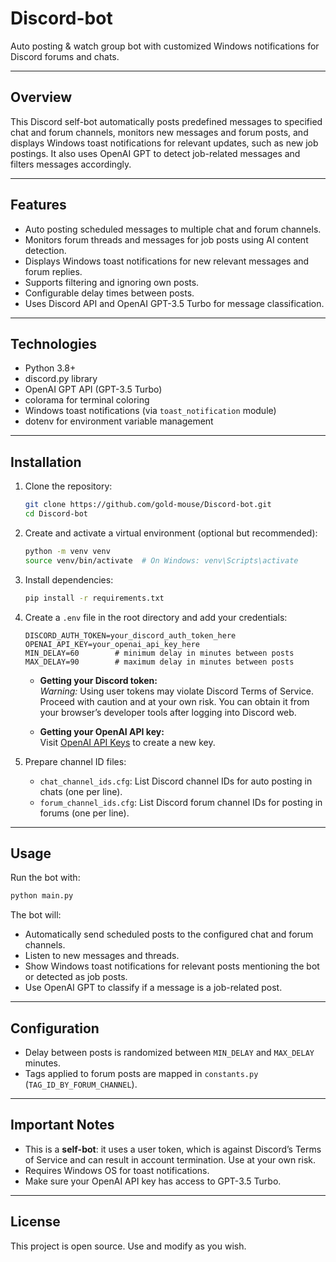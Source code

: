 # Discord-bot

Auto posting & watch group bot with customized Windows notifications for Discord forums and chats.

---

## Overview

This Discord self-bot automatically posts predefined messages to specified chat and forum channels, monitors new messages and forum posts, and displays Windows toast notifications for relevant updates, such as new job postings. It also uses OpenAI GPT to detect job-related messages and filters messages accordingly.

---

## Features

- Auto posting scheduled messages to multiple chat and forum channels.
- Monitors forum threads and messages for job posts using AI content detection.
- Displays Windows toast notifications for new relevant messages and forum replies.
- Supports filtering and ignoring own posts.
- Configurable delay times between posts.
- Uses Discord API and OpenAI GPT-3.5 Turbo for message classification.

---

## Technologies

- Python 3.8+
- discord.py library
- OpenAI GPT API (GPT-3.5 Turbo)
- colorama for terminal coloring
- Windows toast notifications (via `toast_notification` module)
- dotenv for environment variable management

---

## Installation

1. Clone the repository:

   ```sh
   git clone https://github.com/gold-mouse/Discord-bot.git
   cd Discord-bot
   ```

2. Create and activate a virtual environment (optional but recommended):

   ```sh
   python -m venv venv
   source venv/bin/activate  # On Windows: venv\Scripts\activate
   ```

3. Install dependencies:

   ```sh
   pip install -r requirements.txt
   ```

4. Create a `.env` file in the root directory and add your credentials:

   ```env
   DISCORD_AUTH_TOKEN=your_discord_auth_token_here
   OPENAI_API_KEY=your_openai_api_key_here
   MIN_DELAY=60        # minimum delay in minutes between posts
   MAX_DELAY=90        # maximum delay in minutes between posts
   ```

   - **Getting your Discord token:**  
     *Warning:* Using user tokens may violate Discord Terms of Service. Proceed with caution and at your own risk. You can obtain it from your browser’s developer tools after logging into Discord web.
   
   - **Getting your OpenAI API key:**  
     Visit [OpenAI API Keys](https://platform.openai.com/account/api-keys) to create a new key.

5. Prepare channel ID files:

   - `chat_channel_ids.cfg`: List Discord channel IDs for auto posting in chats (one per line).
   - `forum_channel_ids.cfg`: List Discord forum channel IDs for posting in forums (one per line).

---

## Usage

Run the bot with:

```sh
python main.py
```

The bot will:

- Automatically send scheduled posts to the configured chat and forum channels.
- Listen to new messages and threads.
- Show Windows toast notifications for relevant posts mentioning the bot or detected as job posts.
- Use OpenAI GPT to classify if a message is a job-related post.

---

## Configuration

- Delay between posts is randomized between `MIN_DELAY` and `MAX_DELAY` minutes.
- Tags applied to forum posts are mapped in `constants.py` (`TAG_ID_BY_FORUM_CHANNEL`).

---

## Important Notes

- This is a **self-bot**: it uses a user token, which is against Discord’s Terms of Service and can result in account termination. Use at your own risk.
- Requires Windows OS for toast notifications.
- Make sure your OpenAI API key has access to GPT-3.5 Turbo.

---

## License

This project is open source. Use and modify as you wish.
